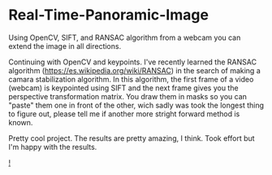 # Real-Time-Panoramic-Image
Using OpenCV, SIFT, and RANSAC algorithm from a webcam you can extend the image in all directions.

Continuing with OpenCV and keypoints. I've recently learned the RANSAC algorithm (https://es.wikipedia.org/wiki/RANSAC) in the search of making a camara stabilization algorithm.
In this algorithm, the first frame of a video (webcam) is keypointed using SIFT and the next frame gives you the perspective transformation matrix. You draw them in masks so you can "paste" them one in front of the other, wich sadly was took the longest thing to figure out, please tell me if another more stright forward method is known.

Pretty cool project. The results are pretty amazing, I think. Took effort but I'm happy with the results.

[!](panoramic_test.gif)


